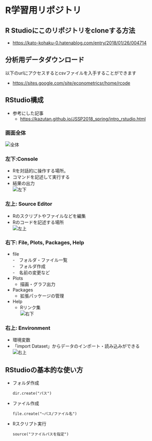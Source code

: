 # R学習用リポジトリ

## R Studioにこのリポジトリをcloneする方法
- https://kato-kohaku-0.hatenablog.com/entry/2018/01/26/004714

## 分析用データダウンロード
以下のurlにアクセスするとcsvファイルを入手することができます
- https://sites.google.com/site/econometricsr/home/rcode

## RStudio構成  
- 参考にした記事  
  - https://kazutan.github.io/JSSP2018_spring/intro_rstudio.html  
### 画面全体
![全体](https://kazutan.github.io/JSSP2018_spring/pics/rstudio_screen.png)

### 左下:Console
- Rを対話的に操作する場所。  
- コマンドを記述して実行する  
- 結果の出力  
![左下](https://kazutan.github.io/JSSP2018_spring/pics/rstudio_screen_2.png)

### 左上: Source Editor
- Rのスクリプトやファイルなどを編集  
- Rのコードを記述する場所  
![左上](https://kazutan.github.io/JSSP2018_spring/pics/rstudio_screen_1.png)  

### 右下: File, Plots, Packages, Help  
- file  
   -　フォルダ・ファイル一覧  
   -　フォルダ作成  
   -　名前の変更など
- Plots  
   - 描画・グラフ出力  
- Packages  
   - 拡張パッケージの管理  
- Help  
  - Rリンク集  
![右下](https://kazutan.github.io/JSSP2018_spring/pics/rstudio_screen_4.png) 

### 右上: Environment  
- 環境変数  
- 「import Dataset」からデータのインポート・読み込みができる  
![右上](https://kazutan.github.io/JSSP2018_spring/pics/rstudio_screen_3.png) 

## RStudioの基本的な使い方  



- フォルダ作成  
  ```
  dir.create("パス")
  ```
- ファイル作成  
  ```
  file.create("~パス/ファイル名")
  ```
- Rスクリプト実行  
  ```
  source("ファイルパスを指定")
  ```
